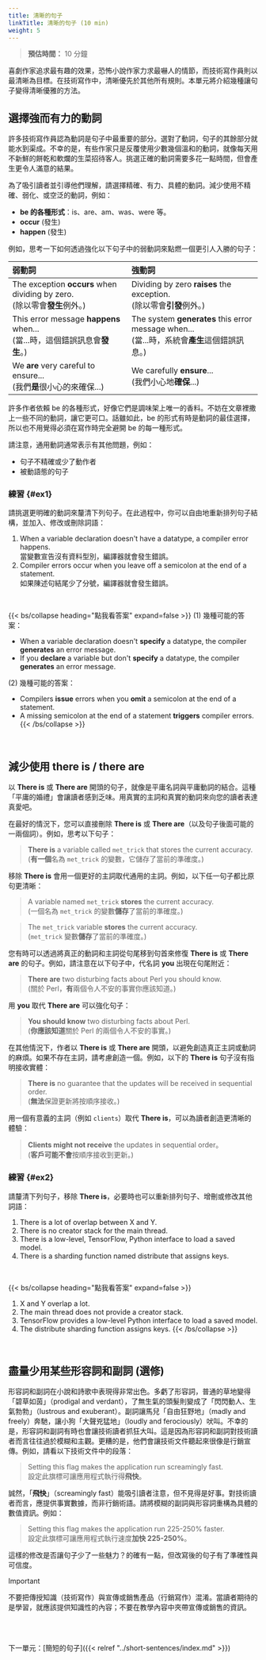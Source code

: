 ```yaml
---
title: 清晰的句子
linkTitle: 清晰的句子 (10 min)
weight: 5
---
```


> **預估時間：** 10 分鐘

喜劇作家追求最有趣的效果，恐怖小說作家力求最嚇人的情節，而技術寫作員則以最清晰為目標。在技術寫作中，清晰優先於其他所有規則。本單元將介紹幾種讓句子變得清晰優雅的方法。

## 選擇強而有力的動詞

許多技術寫作員認為動詞是句子中最重要的部分。選對了動詞，句子的其餘部分就能水到渠成。不幸的是，有些作家只是反覆使用少數幾個溫和的動詞，就像每天用不新鮮的餅乾和軟爛的生菜招待客人。挑選正確的動詞需要多花一點時間，但會產生更令人滿意的結果。

為了吸引讀者並引導他們理解，請選擇精確、有力、具體的動詞。減少使用不精確、弱化、或空泛的動詞，例如：

* **be 的各種形式**：is、are、am、was、were 等。
* **occur** (發生)
* **happen** (發生)

例如，思考一下如何透過強化以下句子中的弱動詞來點燃一個更引人入勝的句子：

| 弱動詞 | 強動詞 |
| :--- | :--- |
| The exception **occurs** when dividing by zero. <br/>(除以零會**發生**例外。) | Dividing by zero **raises** the exception. <br/>(除以零會**引發**例外。) |
| This error message **happens** when... <br/>(當...時，這個錯誤訊息會**發生**。) | The system **generates** this error message when... <br/>(當...時，系統會**產生**這個錯誤訊息。) |
| We **are** very careful to ensure... <br/>(我們**是**很小心的來確保...) | We carefully **ensure**... <br/>(我們小心地**確保**...) |

許多作者依賴 be 的各種形式，好像它們是調味架上唯一的香料。不妨在文章裡撒上一些不同的動詞，讓它更可口。話雖如此，be 的形式有時是動詞的最佳選擇，所以也不用覺得必須在寫作時完全避開 be 的每一種形式。

請注意，通用動詞通常表示有其他問題，例如：

* 句子不精確或少了動作者
* 被動語態的句子

### 練習 {#ex1}

請挑選更明確的動詞來釐清下列句子。在此過程中，你可以自由地重新排列句子結構，並加入、修改或刪除詞語：

1. When a variable declaration doesn't have a datatype, a compiler error happens. <br/>當變數宣告沒有資料型別，編譯器就會發生錯誤。
2. Compiler errors occur when you leave off a semicolon at the end of a statement. <br/> 如果陳述句結尾少了分號，編譯器就會發生錯誤。

<br>

{{< bs/collapse heading="點我看答案" expand=false >}}
(1) 幾種可能的答案：

* When a variable declaration doesn't **specify** a datatype, the compiler **generates** an error message.
* If you **declare** a variable but don't **specify** a datatype, the compiler **generates** an error message.

(2) 幾種可能的答案：

* Compilers **issue** errors when you **omit** a semicolon at the end of a statement.
* A missing semicolon at the end of a statement **triggers** compiler errors.
{{< /bs/collapse >}}
<br/>

## 減少使用 there is / there are

以 **There is** 或 **There are** 開頭的句子，就像是平庸名詞與平庸動詞的結合。這種「平庸的婚禮」會讓讀者感到乏味。用真實的主詞和真實的動詞來向您的讀者表達真愛吧。

在最好的情況下，您可以直接刪除 **There is** 或 **There are**（以及句子後面可能的一兩個詞）。例如，思考以下句子：

> **There is** a variable called `met_trick` that stores the current accuracy. <br/>
> (**有一個**名為 `met_trick` 的變數，它儲存了當前的準確度。)

移除 **There is** 會用一個更好的主詞取代通用的主詞。例如，以下任一句子都比原句更清晰：

> A variable named `met_trick` **stores** the current accuracy. <br/>
> (一個名為 `met_trick` 的變數**儲存**了當前的準確度。)

> The `met_trick` variable **stores** the current accuracy. <br />
> (`met_trick` 變數**儲存**了當前的準確度。)

您有時可以透過將真正的動詞和主詞從句尾移到句首來修復 **There is** 或 **There are** 的句子。例如，請注意在以下句子中，代名詞 **you** 出現在句尾附近：

> **There are** two disturbing facts about Perl you should know. <br/>
> (關於 Perl，**有**兩個令人不安的事實你應該知道。)

用 **you** 取代 **There are** 可以強化句子：

> **You should know** two disturbing facts about Perl. <br/>
> (**你應該知道**關於 Perl 的兩個令人不安的事實。)

在其他情況下，作者以 **There is** 或 **There are** 開頭，以避免創造真正主詞或動詞的麻煩。如果不存在主詞，請考慮創造一個。例如，以下的 **There is** 句子沒有指明接收實體：

> **There is** no guarantee that the updates will be received in sequential order. <br/>
> (**無法**保證更新將按順序接收。)

用一個有意義的主詞（例如 `clients`）取代 **There is**，可以為讀者創造更清晰的體驗： <br/>

> **Clients might not receive** the updates in sequential order。 <br/>
> (**客戶可能不會**按順序接收到更新。)

### 練習 {#ex2}

請釐清下列句子，移除 **There is**，必要時也可以重新排列句子、增刪或修改其他詞語：

1. There is a lot of overlap between X and Y.
2. There is no creator stack for the main thread.
3. There is a low-level, TensorFlow, Python interface to load a saved model.
4. There is a sharding function named distribute that assigns keys.

<br>

{{< bs/collapse heading="點我看答案" expand=false >}}
1. X and Y overlap a lot.
2. The main thread does not provide a creator stack.
3. TensorFlow provides a low-level Python interface to load a saved model.
4. The distribute sharding function assigns keys.
{{< /bs/collapse >}}

<br/>


## 盡量少用某些形容詞和副詞 (選修)

形容詞和副詞在小說和詩歌中表現得非常出色。多虧了形容詞，普通的草地變得「碧草如茵」（prodigal and verdant），了無生氣的頭髮則變成了「閃閃動人、生氣勃勃」（lustrous and exuberant）。副詞讓馬兒「自由狂野地」（madly and freely）奔馳，讓小狗「大聲兇猛地」（loudly and ferociously）吠叫。不幸的是，形容詞和副詞有時也會讓技術讀者抓狂大叫。這是因為形容詞和副詞對技術讀者而言往往過於模糊和主觀。更糟的是，他們會讓技術文件聽起來很像是行銷宣傳。例如，請看以下技術文件中的段落：

> Setting this flag makes the application run screamingly fast.
> <br />
> 設定此旗標可讓應用程式執行得**飛快**。

誠然，「**飛快**」（screamingly fast）能吸引讀者注意，但不見得是好事。對技術讀者而言，應提供事實數據，而非行銷術語。請將模糊的副詞與形容詞重構為具體的數值資訊。例如：

> Setting this flag makes the application run 225-250% faster.
> <br />
> 設定此旗標可讓應用程式執行速度**加快 225-250%**。

這樣的修改是否讓句子少了一些魅力？的確有一點，但改寫後的句子有了準確性與可信度。

> [!IMPORTANT]
> 不要把傳授知識（技術寫作）與宣傳或銷售產品（行銷寫作）混淆。當讀者期待的是學習，就應該提供知識性的內容；不要在教學內容中夾帶宣傳或銷售的資訊。

<br /><br />

下一單元：[簡短的句子]({{< relref "../short-sentences/index.md" >}})
